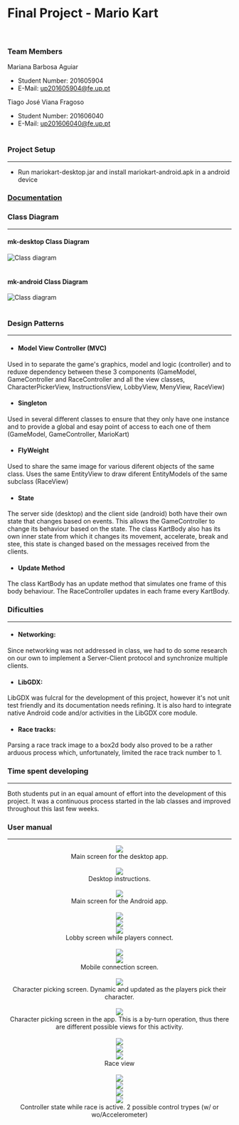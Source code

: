# Final Project - Mario Kart
<br>

### Team Members
Mariana Barbosa Aguiar
* Student Number: 201605904
* E-Mail: up201605904@fe.up.pt

Tiago José Viana Fragoso
* Student Number: 201606040
* E-Mail: up201606040@fe.up.pt
<br><br>

### Project Setup
----
* Run mariokart-desktop.jar and install mariokart-android.apk in a android device

### [Documentation](https://mbaguiar.github.io/mariokart)<br>

### Class Diagram
----
#### mk-desktop Class Diagram
![Class diagram](https://github.com/mbaguiar/mariokart/blob/master/Screenshots/mk-desktop_uml.png)
<br> <br>

#### mk-android Class Diagram
![Class diagram](https://github.com/mbaguiar/mariokart/blob/master/Screenshots/mk-android_uml.png)
<br><br>

### Design Patterns
----
* #### Model View Controller (MVC) 
Used in to separate the game's graphics, model and logic (controller) and to reduxe dependency between these 3 components (GameModel, GameController and RaceController and all the view classes, CharacterPickerView, InstructionsView, LobbyView, MenyView, RaceView)

* #### Singleton 
Used in several different classes to ensure that they only have one instance and to provide a global and esay point of access to each one of them (GameModel, GameController, MarioKart)

* #### FlyWeight
Used to share the same image for various diferent objects of the same class. Uses the same EntityView to draw diferent EntityModels of the same subclass (RaceView)

* #### State
The server side (desktop) and the client side (android) both have their own state that changes based on events. This allows the GameController to change its behaviour based on the state.
The class KartBody also has its own inner state from which it changes its movement, accelerate, break and stee, this state is changed based on the messages received from the clients.

* #### Update Method
The class KartBody has an update method that simulates one frame of this body behaviour. The RaceController updates in each frame every KartBody.
<br>

### Dificulties
----
* #### Networking:
Since networking was not addressed in class, we had to do some research on our own to implement a Server-Client protocol and synchronize multiple clients.
* #### LibGDX:
LibGDX was fulcral for the development of this project, however it's not unit test friendly and its documentation needs refining. It is also hard to integrate native Android code and/or activities in the LibGDX core module.
* #### Race tracks:
Parsing a race track image to a box2d body also proved to be a rather arduous process which, unfortunately, limited the race track number to 1.
<br>
### Time spent developing
----
Both students put in an equal amount of effort into the development of this project. It was a continuous process started in the lab classes and improved throughout this last few weeks.

### User manual
----
<p align="center">
  <img src="https://github.com/mbaguiar/mariokart/blob/master/Screenshots/mainmenu.png"/> <br> 
  Main screen for the desktop app.
  <br><br>
  <img src="https://github.com/mbaguiar/mariokart/blob/master/Screenshots/instructions.png" /> <br> 
  Desktop instructions.
  <br><br>
  <img src="https://github.com/mbaguiar/mariokart/blob/master/Screenshots/play.jpg"/> <br> 
  Main screen for the Android app.
  <br><br>
  <img src="https://github.com/mbaguiar/mariokart/blob/master/Screenshots/lobby.png"/> <br> 
  <img src="https://github.com/mbaguiar/mariokart/blob/master/Screenshots/lobby-waiting-players.png"/> <br> 
  <img src="https://github.com/mbaguiar/mariokart/blob/master/Screenshots/lobby-connected-players.png"/> <br> 
  Lobby screen while players connect.
  <br><br>
  <img src="https://github.com/mbaguiar/mariokart/blob/master/Screenshots/connect-qr.jpg"/> <br> 
  <img src="https://github.com/mbaguiar/mariokart/blob/master/Screenshots/enter%20name.jpg"/> <br> 
  Mobile connection screen.
  <br><br>
  <img src="https://github.com/mbaguiar/mariokart/blob/master/Screenshots/pick-character.png"/> <br> 
  Character picking screen. Dynamic and updated as the players pick their character.
  <br><br>
  <img src="https://github.com/mbaguiar/mariokart/blob/master/Mockup/App%20-%20Character%20picker.png" /><br> 
  Character picking screen in the app. This is a by-turn operation, thus there are different possible views for this activity.
  <br><br>
  <img src="https://github.com/mbaguiar/mariokart/blob/master/Screenshots/startrace.png"/> <br> 
    <img src="https://github.com/mbaguiar/mariokart/blob/master/Screenshots/race.png"/> <br> 
    <img src="https://github.com/mbaguiar/mariokart/blob/master/Screenshots/raceover.png"/> <br> 
  Race view
  <br><br>
    <img src="https://github.com/mbaguiar/mariokart/blob/master/Screenshots/buttons-control.jpg"/> <br> 
     <img src="https://github.com/mbaguiar/mariokart/blob/master/Screenshots/accelerometer-control.jpg"/> <br> 
     <img src="https://github.com/mbaguiar/mariokart/blob/master/Screenshots/accelerometer-object-control.jpg"/> <br> 
     <img src="https://github.com/mbaguiar/mariokart/blob/master/Screenshots/accelerometer-object.jpg"/> <br> 
  Controller state while race is active. 2 possible control trypes (w/ or wo/Accelerometer)
  <br><br>
</p> <br> <br>
<br>
